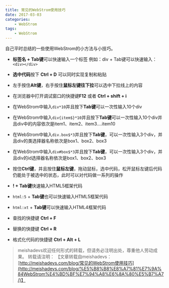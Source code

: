 ```yaml
---
title: 常见的WebStrom使用技巧
date: 2017-03-03
categories:
	- WebStrom
tags:
    - WebStrom
---
```


自己平时总结的一些使用WebStrom的小方法与小技巧。
<!--more-->

- **标签名 + Tab键**可以快速输入一个标签 例如：div + Tab键可以快速输入：`<div></div>`


- **选中代码**按下 **Ctrl + D** 可以同时实现复制和粘贴


- 左手按住**Alt键**，右手按住**鼠标左键往下拉**可以选中下拉线上的内容


- 在浏览器中打开调试窗口的快捷键**F12** 或者 **Ctrl + shift + i**


- 在WebStrom中输入`div*10`并且按下**Tab键**可以一次性输入10个div


- 在WebStrom中输入`div{item$}*10`并且按下**Tab键**可以一次性输入10个div并且div中的内容依次是item1、item2、item3….item10


- 在WebStrom中输入`div.box$*3`并且按下**Tab键**，可以一次性输入3个div，并且div的类选择器名称依次是box1、box2、box3


- 在WebStrom中输入`div#box$*3`并且按下**Tab键**，可以一次性输入3个div，并且div的id选择器名称依次是box1、box2、box3


- 按住**Ctrl键**，并且按住**鼠标左键**，拖动鼠标，选中代码，松开鼠标左键后代码仍能处于被选中的状态，此时可以对代码做一系列的操作


- **! + Tab键**快速输入HTML5框架代码


- `html:5` + **Tab键**也可以快速输入HTML5框架代码


- `html:xt` + **Tab键**可以快速输入HTML4框架代码


- 查找的快捷键 **Ctrl + F**


- 替换的快捷键 **Ctrl + R**  


- 格式化代码的快捷键 **Ctrl + Alt + L**


> meishadevs欢迎任何形式的转载，但请务必注明出处，尊重他人劳动成果。
转载请注明： 【文章转载自meishadevs：[http://meishadevs.com/blog/常见的WebStrom使用技巧](http://meishadevs.com/blog/%E5%B8%B8%E8%A7%81%E7%9A%84WebStrom%E4%BD%BF%E7%94%A8%E6%8A%80%E5%B7%A7/)】